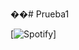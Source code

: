 ��#   P r u e b a 1 

 [![Spotify](https://prueba1-git-main-albertos-projects-c7a2f9c2.vercel.app//api/spotify)]
 
